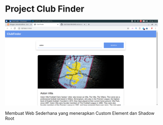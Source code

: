 # Project Club Finder

![screenshot](https://raw.githubusercontent.com/hahamen-ihs/club-finder/master/0-club-finder.png)

Membuat Web Sederhana yang menerapkan Custom Element dan Shadow Root
